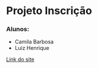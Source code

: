 # Projeto Inscrição

### Alunos:
- Camila Barbosa
- Luiz Henrique

[Link do site](https://luizhf42.github.io/inscricao-ceep/)
